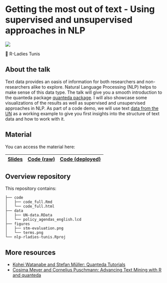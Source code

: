 # Getting the most out of text - Using supervised and unsupervised approaches in NLP

[![](https://pbs.twimg.com/media/EsCBomhXMAMrdFz?format=jpg&name=medium)](https://www.meetup.com/rladies-tunis/events/275784778/)

📍 R-Ladies Tunis

## About the talk

Text data provides an oasis of information for both researchers and non-researchers alike to explore. Natural Language Processing (NLP) helps to make sense of this data type. The talk will give you a smooth introduction to the quanteda package [quanteda package](https://quanteda.io/). I will also showcase some visualizations of the results as well as supervised and unsupervised approaches in NLP. As part of a code demo, we will use text [data from the UN](https://doi.org/10.7910/DVN/0TJX8Y) as a working example to give you first insights into the structure of text data and how to work with it.

## Material

You can access the material here:

| [Slides](https://cosimameyer.rbind.io/slides/nlp-rladies-tunis/talk#1) | [Code (raw)](https://github.com/cosimameyer/nlp-rladies-tunis/tree/main/code) | [Code (deployed)]() | 
|--------|----------|----------|

## Overview repository

This repository contains:

```
├── code
│   ├── code_full.Rmd
│   └── code_full.html
├── data
│   ├── UN-data.RData
│   └── policy_agendas_english.lcd
├── figures
│   ├── stm-evaluation.png
│   └── terms.png
└── nlp-rladies-tunis.Rproj
```

## More resources

- [Kohei Watanabe and Stefan Müller: Quanteda Tutorials](https://tutorials.quanteda.io)
- [Cosima Meyer and Cornelius Puschmann: Advancing Text Mining with R and quanteda](https://www.mzes.uni-mannheim.de/socialsciencedatalab/article/advancing-text-mining/)
